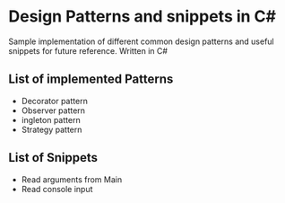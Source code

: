# Design Patterns and snippets in C#
Sample implementation of different common design patterns and useful snippets for future reference.
Written in C#


## List of implemented Patterns

* Decorator pattern 
* Observer pattern 
* ingleton pattern 
* Strategy pattern 


## List of Snippets

* Read arguments from Main
* Read console input

